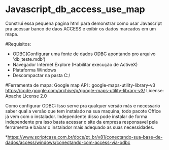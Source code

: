 # Javascript_db_access_use_map
Construí essa pequena pagina html para demonstrar como usar Javascript pra acessar banco de daos ACCESS e exibir os dados marcados em um mapa.


#Requisitos:
* ODBC(Configurar uma fonte de dados ODBC apontando pro arquivo 'db_teste.mdb')
* Navegador Internet Explore (Habilitar execução de ActiveX)
* Plataforma Windows
* Descompactar na pasta C:/ 

#Ferramenta de mapa:
Google map API : google-maps-utility-library-v3
https://code.google.com/archive/p/google-maps-utility-library-v3/
License: Apache License 2.0



Como configurar ODBC:
Isso serve pra qualquer versão más e necessario saber qual a versão que tem instalado na sua maquina, todo pacote Office já vem com o instalador. Independente disso pode instalar de forma independente pra isso basta acessar o site da empresa responsavel pela ferramenta e baixar o instalador mais adequado as suas necessidades. 

*https://www.scriptcase.com.br/docs/pt_br/v81/conectando-sua-base-de-dados/access/windows/conectando-com-access-via-odbc


